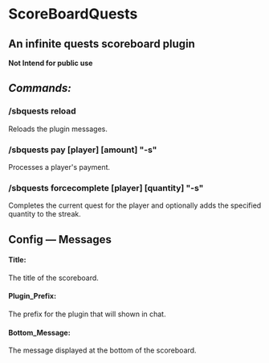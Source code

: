 # ScoreBoardQuests
## An infinite quests scoreboard plugin

**Not Intend for public use**

## *Commands:*

### /sbquests reload
Reloads the plugin messages.

### /sbquests pay [player] [amount] "-s"
Processes a player's payment.

### /sbquests forcecomplete [player] [quantity] "-s"
Completes the current quest for the player and optionally adds the specified quantity to the streak.

## Config — Messages

#### Title:
The title of the scoreboard.

#### Plugin_Prefix:
The prefix for the plugin that will shown in chat.

#### Bottom_Message:
The message displayed at the bottom of the scoreboard.
